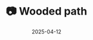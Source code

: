 ---
title: '📷 Wooded path'
date: '2025-04-12'
image: 'https://cdn.diblasio.social/static/photos/2025/20250412_142152.jpg'
thumbnail: 'https://cdn.diblasio.social/static/photos/2025/thumbnails/20250412_142152.jpg'
alt_text: "A wooded path surrounded by trees in Huizen, Netherlands."
tags:
  - "#Photography"
  - "#Netherlands"
  - "#NoordHolland"
  - "#Nature"
  - "#ForestPath"
  - "#NaturePhotography"
  - "#Scenic"
  - "#ShotOniPhone"
  - "#Spring"
  - "#Halide"
  - "#ProcessZero"
  - "#OutdoorPhotography"
description: ''
created_date: '2025-04-12'
location: "119, Blaricummerstraat, Rijsbergen, Huizerhoogt, Huizen, Noord-Holland, Nederland, 1272 JG, Nederland"
exif_data: "Apple iPhone 15 Pro 6.765mm f/1.78 (1/800 | f/1.8 | ISO 80)"
draft: false
---